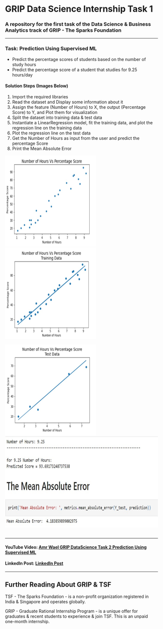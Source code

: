 # GRIP Data Science Internship Task 1
### A repository for the first task of the Data Science &amp; Business Analytics track of GRIP - The Sparks Foundation
---
### Task: Prediction Using Supervised ML
- Predict the percentage scores of students based on the number of study hours
- Predict the percentage score of a student that studies for 9.25 hours/day

#### Solution Steps (Images Below)
1. Import the required libraries
2. Read the dataset and Display some information about it
3. Assign the feature (Number of Hours) to X, the output (Percentage Score) to Y, and Plot them for visualization
4. Split the dataset into training data & test data
5. Instantiate a LinearRegression model, fit the training data, and plot the regression line on the training data
6. Plot the regression line on the test data
7. Get the Number of Hours as input from the user and predict the percentage Score
8. Print the Mean Absolute Error

<img src="https://github.com/Amr-Wael-Dev/grip-datascience-task1/blob/main/Resources/1.jpg" alt="Number of Hours Vs Percentage Score" title="Number of Hours Vs Percentage Score" width="300" height="300">&nbsp;
<img src="https://github.com/Amr-Wael-Dev/grip-datascience-task1/blob/main/Resources/2.jpg" alt="Number of Hours Vs Percentage Score" title="Number of Hours Vs Percentage Score" width="300" height="300">&nbsp;

<img src="https://github.com/Amr-Wael-Dev/grip-datascience-task1/blob/main/Resources/3.jpg" alt="Number of Hours Vs Percentage Score" title="Number of Hours Vs Percentage Score" width="300" height="300">&nbsp;
<img src="https://github.com/Amr-Wael-Dev/grip-datascience-task1/blob/main/Resources/4.jpg" alt="Mean Absolute Erroe" title="Mean Absolute Error" width="600" height="300">&nbsp;

---
#### YouTube Video: [Amr Wael GRIP DataScience Task 2 Prediction Using Supervised ML](https://www.youtube.com/watch?v=mD44VBic_aU)
#### LinkedIn Post: [LinkedIn Post](https://www.linkedin.com/posts/amr-abdelaal-dev_task1-task-gripapril22-activity-6919620992512208897-vNjD?utm_source=linkedin_share&utm_medium=member_desktop_web)
---
## Further Reading About GRIP & TSF
TSF - The Sparks Foundation - is a non-profit organization registered in India & Singapore and operates globally.

GRIP - Graduate Rational Internship Program - is a unique offer for graduates & recent students to experience & join TSF.
This is an unpaid one-month internship.
